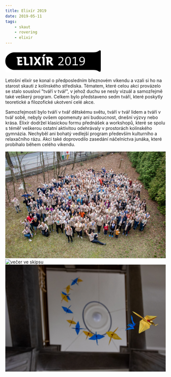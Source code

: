 ```yaml
---
title: Elixír 2019 
date: 2019-05-11
tags: 
    - skaut
    - rovering
    - elixir
---
```


<img src="logo.png" alt="elixír logo" width="300"/>

Letošní elixír se konal o předposledním březnovém víkendu a vzali si ho na starost skauti z kolínského střediska. Tématem, které celou akci provázelo se stalo sousloví "tváří v tvář", v jehož duchu se nesly vizuál a samozřejmě také veškerý program. Celkem bylo představeno sedm tváří, které poskytly teoretické a filozofické ukotvení celé akce. 

Samozřejmostí bylo tváří v tvář dětskému světu, tváří v tvář lidem a tváří v tvář sobě, nebyly ovšem opomenuty ani budoucnost, dnešní výzvy nebo krása. Elixír dodržel klasickou formu přednášek a workshopů, které se spolu s téměř veškerou ostatní aktivitou odehrávaly v prostorách kolínského gymnázia. Nechyběl ani bohatý vedlejší program především kulturního a relaxačního rázu. Akci také doprovodilo zasedání náčelnictva junáka, které probíhalo během celého víkendu.  

<img src="skauti.png" alt="skauti společné foto" width="600"/>
 
<img src="vecer.png" alt="večer ve skipsu" width="600"/>
 
<img src="jerabi.png" alt="elixír výzdoba" width="600"/>



